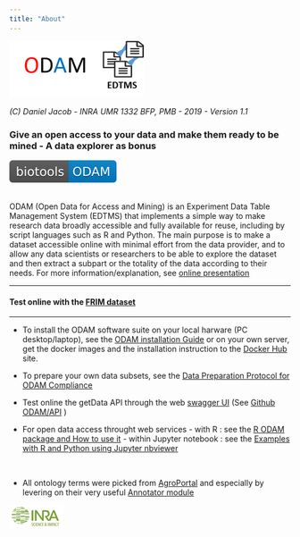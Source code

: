 ```yaml
--- 
title: "About" 
--- 
```


![](odam-logo.png)

_(C) Daniel Jacob - INRA UMR 1332 BFP, PMB - 2019 - Version 1.1_

### Give an open access to your data and make them ready to be mined - A data explorer as bonus

[![Badge](biotools-ODAM-blue.svg)](https://bio.tools/ODAM)<br><br>

ODAM (Open Data for Access and Mining) is an Experiment Data Table Management System (EDTMS) that implements a simple way to make research data broadly accessible and fully available for reuse, including by script languages such as R and Python. The main purpose is to make a dataset accessible online with minimal effort from the data provider, and to allow any data scientists or researchers to be able to explore the dataset and then extract a subpart or the totality of the data according to their needs. For more information/explanation, see <a href="http://fr.slideshare.net/danieljacob771282/odam-open-data-access-and-mining" target="_blank">online presentation</a>
<br>

----
#### Test online with the <a href="?ds=frim1">FRIM dataset</a>
----

* To install the ODAM software suite on your local harware (PC desktop/laptop), see the <a href="http://pmb-bordeaux.fr/odam/ODAM_install_VirtualBox.pdf" target="_blank">ODAM installation Guide</a> or on your own server, get the docker images and the installation instruction to the <a href="https://hub.docker.com/r/odam/getdata/" target="_blank">Docker Hub</a> site.

* To prepare your own data subsets, see the <a href="https://www.protocols.io/view/data-preparation-protocol-for-odam-compliance-betcjeiw" target="_blank">Data Preparation Protocol for ODAM Compliance</a>

* Test online the getData API through the web <a href="http://pmb-bordeaux.fr/odamsw/" target="_blank">swagger UI</a> (See <a href="https://github.com/inrae/ODAM/tree/master/API" target="_blank">Github ODAM/API</a> )

* For open data access throught web services 
      - with R : see  the <a href="Rodam.html" target="_blank">R ODAM package and How to use it</a>
      - within Jupyter notebook : see  the <a href="https://nbviewer.jupyter.org/github/djacob65/binder_odam/tree/master/" target="_blank">Examples with R and Python using Jupyter nbviewer</a>

<br>

* All ontology terms were picked from <a href="http://agroportal.lirmm.fr/"  target="_blank">AgroPortal</a> and especially by levering on their very useful <a href="http://agroportal.lirmm.fr/annotator" target="_blank">Annotator module


[ ![Inra](inra_logo.png)](http://www.bordeaux-aquitaine.inra.fr/en)
